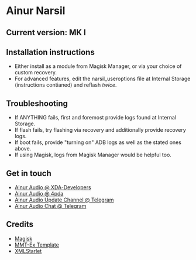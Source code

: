 # Ainur Narsil
## Current version: MK I

## Installation instructions
 - Either install as a module from Magisk Manager, or via your choice of custom recovery.
 - For advanced features, edit the narsil_useroptions file at Internal Storage (instructions contianed) and reflash *twice*.

## Troubleshooting
 - If ANYTHING fails, first and foremost provide logs found at Internal Storage.
 - If flash fails, try flashing via recovery and additionally provide recovery logs.
 - If boot fails, provide "turning on" ADB logs as well as the stated ones above.
 - If using Magisk, logs from Magisk Manager would be helpful too.

## Get in touch
 - [Ainur Audio @ XDA-Developers](https://forum.xda-developers.com/android/software/soundmod-ainur-audio-t3450516)
 - [Ainur Audio @ 4pda](http://4pda.ru/forum/index.php?showtopic=744922)
 - [Ainur Audio Update Channel @ Telegram](https://t.me/android_og)
 - [Ainur Audio Chat @ Telegram](https://t.me/ainuraudio)


## Credits 
 - [Magisk](https://github.com/topjohnwu/Magisk)
 - [MMT-Ex Template](https://github.com/Zackptg5/MMT-Extended/)
 - [XMLStarlet](http://xmlstar.sourceforge.net)